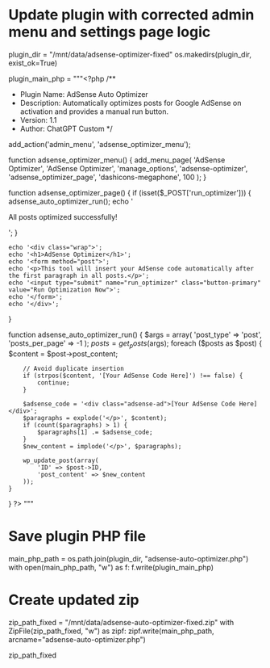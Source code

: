 # Update plugin with corrected admin menu and settings page logic
plugin_dir = "/mnt/data/adsense-optimizer-fixed"
os.makedirs(plugin_dir, exist_ok=True)

plugin_main_php = """<?php
/**
 * Plugin Name: AdSense Auto Optimizer
 * Description: Automatically optimizes posts for Google AdSense on activation and provides a manual run button.
 * Version: 1.1
 * Author: ChatGPT Custom
 */

add_action('admin_menu', 'adsense_optimizer_menu');

function adsense_optimizer_menu() {
    add_menu_page(
        'AdSense Optimizer',
        'AdSense Optimizer',
        'manage_options',
        'adsense-optimizer',
        'adsense_optimizer_page',
        'dashicons-megaphone',
        100
    );
}

function adsense_optimizer_page() {
    if (isset($_POST['run_optimizer'])) {
        adsense_auto_optimizer_run();
        echo '<div class="notice notice-success is-dismissible"><p>All posts optimized successfully!</p></div>';
    }

    echo '<div class="wrap">';
    echo '<h1>AdSense Optimizer</h1>';
    echo '<form method="post">';
    echo '<p>This tool will insert your AdSense code automatically after the first paragraph in all posts.</p>';
    echo '<input type="submit" name="run_optimizer" class="button-primary" value="Run Optimization Now">';
    echo '</form>';
    echo '</div>';
}

function adsense_auto_optimizer_run() {
    $args = array(
        'post_type' => 'post',
        'posts_per_page' => -1
    );
    $posts = get_posts($args);
    foreach ($posts as $post) {
        $content = $post->post_content;

        // Avoid duplicate insertion
        if (strpos($content, '[Your AdSense Code Here]') !== false) {
            continue;
        }

        $adsense_code = '<div class="adsense-ad">[Your AdSense Code Here]</div>';
        $paragraphs = explode('</p>', $content);
        if (count($paragraphs) > 1) {
            $paragraphs[1] .= $adsense_code;
        }
        $new_content = implode('</p>', $paragraphs);

        wp_update_post(array(
            'ID' => $post->ID,
            'post_content' => $new_content
        ));
    }
}
?>
"""

# Save plugin PHP file
main_php_path = os.path.join(plugin_dir, "adsense-auto-optimizer.php")
with open(main_php_path, "w") as f:
    f.write(plugin_main_php)

# Create updated zip
zip_path_fixed = "/mnt/data/adsense-auto-optimizer-fixed.zip"
with ZipFile(zip_path_fixed, "w") as zipf:
    zipf.write(main_php_path, arcname="adsense-auto-optimizer.php")

zip_path_fixed
